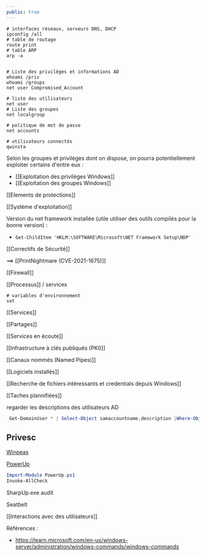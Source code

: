 ```yaml
---
public: true
---
```


```shell
# interfaces réseaux, serveurs DNS, DHCP
ipconfig /all
# table de routage
route print
# table ARP
arp -a


# Liste des privilèges et informations AD
whoami /priv
whoami /groups
net user Compromised_Account

# liste des utilisateurs
net user
# Liste des groupes
net localgroup

# politique de mot de passe
net accounts

# utilisateurs connectés
qwinsta
```

Selon les groupes et privilèges dont on dispose, on pourra potentiellement exploiter certains d'entre eux :

- [[Exploitation des privilèges Windows]]
- [[Exploitation des groupes Windows]]

[[Elements de protections]]

[[Système d'exploitation]]

Version du net framework installée (utile utiliser des outils compilés pour la bonne version) :

- `Get-ChildItem 'HKLM:\SOFTWARE\Microsoft\NET Framework Setup\NDP'`

[[Correctifs de Sécurité]]

==> [[PrintNightmare (CVE-2021-1675)]]

[[Firewall]]

[[Processus]] / services

```shell
# variables d'environnement
set
```

[[Services]]

[[Partages]]

[[Services en écoute]]

[[Infrastructure à clés publiqués (PKI)]]

[[Canaux nommés (Named Pipes)]]

[[Logiciels installés]]

[[Recherche de fichiers intéressants et credentials depuis Windows]]

[[Taches plannifiées]]

regarder les descriptions des utilisateurs AD

```powershell
 Get-DomainUser * | Select-Object samaccountname,description |Where-Object {$_.Description -ne $null}
```

## Privesc

[Winpeas](https://github.com/carlospolop/PEASS-ng/tree/master/winPEAS) 

[PowerUp](https://github.com/PowerShellEmpire/PowerTools/blob/master/PowerUp/PowerUp.ps1)

```powershell
Import-Module PowerUp.ps1
Invoke-AllCheck

```

SharpUp.exe audit

Seatbelt

[[Interactions avec des utilisateurs]]

Références :

- <https://learn.microsoft.com/en-us/windows-server/administration/windows-commands/windows-commands>

